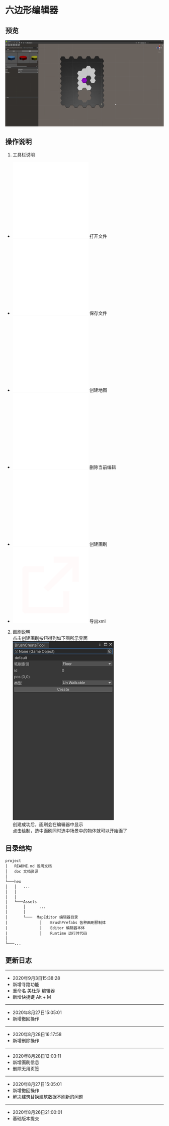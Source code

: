 # 六边形编辑器
## 预览
![编辑场景](./doc/4.png)


## 操作说明
1. 工具栏说明
* ![打开文件](./hex/Assets/MapEditor/Editor/Icons/folder-line.png)  打开文件  
* ![保存文件](./hex/Assets/MapEditor/Editor/Icons/save-line.png)  保存文件  
* ![创建地图](./hex/Assets/MapEditor/Editor/Icons/creative-commons-line.png)  创建地图  
* ![删除当前编辑](./hex/Assets/MapEditor/Editor/Icons/delete-bin-line.png)  删除当前编辑  
* ![创建画刷](./hex/Assets/MapEditor/Editor/Icons/brush-2-line.png)  创建画刷  
* ![导出xml](./hex/Assets/MapEditor/Editor/Icons/external-link-line.png)  导出xml  
2. 画刷说明  
点击创建画刷按钮得到如下图所示界面  
![创建画刷](./doc/3.png)  
创建成功后，画刷会在编辑器中显示  
点击绘制，选中画刷同时选中场景中的物体就可以开始画了  

## 目录结构
```
project
│   README.md 说明文档
│   doc 文档资源    
│
└───hex
│   │   ...
│   │   
│   │   
│   └───Assets
│       │      ...
│       │  
│       └───  MapEditor 编辑器目录
|              │    BrushPrefabs 各种画刷预制体
|              │    Editor 编辑器本体
|              │    Runtime 运行时代码
│               
└———...
```

## 更新日志
---
* 2020年9月3日15:38:28
* 新增寻路功能
* 重命名 美杜莎 编辑器
* 新增快捷键 Alt + M
---
* 2020年8月27日15:05:01
* 新增撤回操作 
---
* 2020年8月28日16:17:58
* 新增刪除操作 
---
* 2020年8月28日12:03:11
* 新增画刷信息 
* 删除无用页签
---
* 2020年8月27日15:05:01
* 新增撤回操作 
* 解决建筑替换建筑数据不刷新的问题
---
* 2020年8月26日21:00:01
* 基础版本提交 

